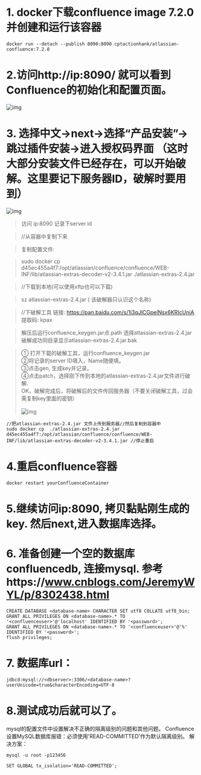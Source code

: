 #
# 1. docker下载confluence image 7.2.0并创建和运行该容器
```
docker run --detach --publish 8090:8090 cptactionhank/atlassian-confluence:7.2.0
```

# 2.访问http://ip:8090/ 就可以看到Confluence的初始化和配置页面。
  ![img](/assets/输入图片说明)

# 3. 选择中文->next->选择“产品安装”->跳过插件安装->进入授权码界面 （这时大部分安装文件已经存在，可以开始破解。这里要记下服务器ID，破解时要用到）

  ![img](/assets/输入图片说明)

  > 访问 ip:8090 记录下server id

> //从容器中复制下来

> 复制配置文件:

>sudo docker cp  d45ec455a4f7:/opt/atlassian/confluence/confluence/WEB-INF/lib/atlassian-extras-decoder-v2-3.4.1.jar ./atlassian-extras-2.4.jar

>//下载到本地(可以使用xftp也可以下载)

>sz atlassian-extras-2.4.jar ( 该破解器只认识这个名称)

>//下破解工具 链接: https://pan.baidu.com/s/1i3qJlCGpelNsx6KRIcUniA 提取码: kpax 

>解压后运行confluence_keygen.jar点.path 选择atlassian-extras-2.4.jar 破解成功同目录显示atlassian-extras-2.4.jar.bak

> ① 打开下载的破解工具，运行confluence_keygen.jar <br>
②将记录的server ID填入，Name随便填。<br>
③点击gen, 生成key并记录。<br>
④点击patch，选择刚下传到本地的atlassian-extras-2.4.jar文件进行破解.<br>
OK，破解完成后，将破解后的文件传回服务器（不要关闭破解工具，过会需复制key里面的密钥） <br><br>
  ![img](/assets/输入图片说明)

```
//把atlassian-extras-2.4.jar 文件上传到服务器//然后复制到容器中
sudo docker cp  ./atlassian-extras-2.4.jar d45ec455a4f7:/opt/atlassian/confluence/confluence/WEB-INF/lib/atlassian-extras-decoder-v2-3.4.1.jar //停止重启
```
# 4.重启confluence容器
```
docker restart yourConfluenceContainer
```

# 5.继续访问ip:8090, 拷贝黏贴刚生成的key. 然后next,进入数据库选择。

# 6. 准备创建一个空的数据库confluencedb, 连接mysql. 参考https://www.cnblogs.com/JeremyWYL/p/8302438.html

```
CREATE DATABASE <database-name> CHARACTER SET utf8 COLLATE utf8_bin;
GRANT ALL PRIVILEGES ON <database-name>.* TO '<confluenceuser>'@'localhost' IDENTIFIED BY '<password>';
GRANT ALL PRIVILEGES ON <database-name>.* TO '<confluenceuser>'@'%' IDENTIFIED BY '<password>';
flush privileges;
```

# 7. 数据库url：
```
jdbcd:mysql://<dbserver>:3306/<database-name>?userUnicode=true&characterEncoding=UTF-8
```

# 8.测试成功后就可以了。

mysql的配置文件中设置解决不正确的隔离级别的问题和其他问题。
Confluence设置MySQL数据库报错：必须使用'READ-COMMITTED'作为默认隔离级别。
解决方案：

```
mysql -u root -p123456

SET GLOBAL tx_isolation='READ-COMMITTED';
```